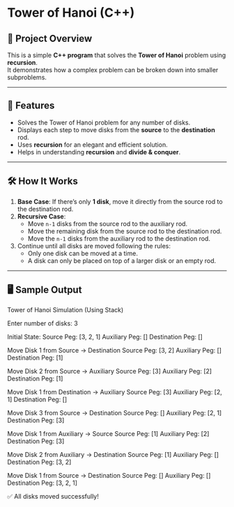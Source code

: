 # Tower of Hanoi (C++)

## 📌 Project Overview
This is a simple **C++ program** that solves the **Tower of Hanoi** problem using **recursion**.  
It demonstrates how a complex problem can be broken down into smaller subproblems.

---

## 🚀 Features
- Solves the Tower of Hanoi problem for any number of disks.
- Displays each step to move disks from the **source** to the **destination** rod.
- Uses **recursion** for an elegant and efficient solution.
- Helps in understanding **recursion** and **divide & conquer**.

---

## 🛠️ How It Works
1. **Base Case**: If there’s only **1 disk**, move it directly from the source rod to the destination rod.
2. **Recursive Case**:
   - Move `n-1` disks from the source rod to the auxiliary rod.
   - Move the remaining disk from the source rod to the destination rod.
   - Move the `n-1` disks from the auxiliary rod to the destination rod.
3. Continue until all disks are moved following the rules:
   - Only one disk can be moved at a time.
   - A disk can only be placed on top of a larger disk or an empty rod.

---

## 🖥️ Sample Output

Tower of Hanoi Simulation (Using Stack)

Enter number of disks: 3

Initial State:
Source Peg: [3, 2, 1]
Auxiliary Peg: []
Destination Peg: []

Move Disk 1 from Source → Destination
Source Peg: [3, 2]
Auxiliary Peg: []
Destination Peg: [1]

Move Disk 2 from Source → Auxiliary
Source Peg: [3]
Auxiliary Peg: [2]
Destination Peg: [1]

Move Disk 1 from Destination → Auxiliary
Source Peg: [3]
Auxiliary Peg: [2, 1]
Destination Peg: []

Move Disk 3 from Source → Destination
Source Peg: []
Auxiliary Peg: [2, 1]
Destination Peg: [3]

Move Disk 1 from Auxiliary → Source
Source Peg: [1]
Auxiliary Peg: [2]
Destination Peg: [3]

Move Disk 2 from Auxiliary → Destination
Source Peg: [1]
Auxiliary Peg: []
Destination Peg: [3, 2]

Move Disk 1 from Source → Destination
Source Peg: []
Auxiliary Peg: []
Destination Peg: [3, 2, 1]

✅ All disks moved successfully!
